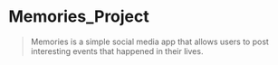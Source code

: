 # Memories_Project

> Memories is a simple social media app that allows users to post interesting events that happened in their lives.




